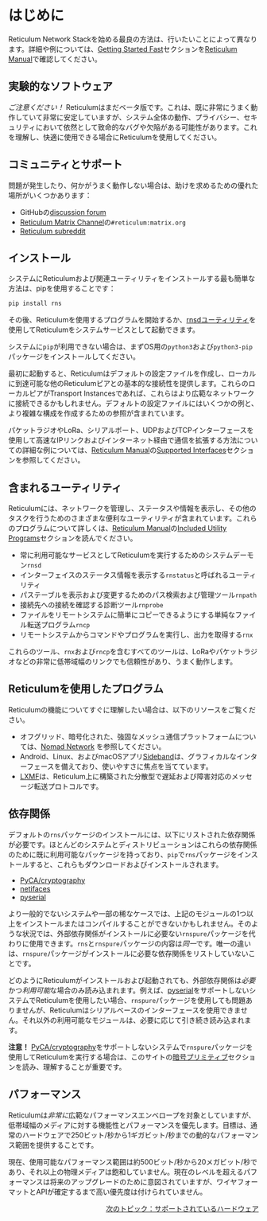 # はじめに
Reticulum Network Stackを始める最良の方法は、行いたいことによって異なります。詳細や例については、[Getting Started Fast](manual/gettingstartedfast.html)セクションを[Reticulum Manual](manual/index.html)で確認してください。

## 実験的なソフトウェア
*ご注意ください！* Reticulumはまだベータ版です。これは、既に非常にうまく動作していて非常に安定していますが、システム全体の動作、プライバシー、セキュリティにおいて依然として致命的なバグや欠陥がある可能性があります。これを理解し、快適に使用できる場合にReticulumを使用してください。

## コミュニティとサポート
問題が発生したり、何かがうまく動作しない場合は、助けを求めるための優れた場所がいくつかあります：

- GitHubの[discussion forum](https://github.com/markqvist/Reticulum/discussions)
- [Reticulum Matrix Channel](element://room/!TRaVWNnQhAbvuiSnEK%3Amatrix.org?via=matrix.org)の`#reticulum:matrix.org`
- [Reticulum subreddit](https://reddit.com/r/reticulum)

## インストール
システムにReticulumおよび関連ユーティリティをインストールする最も簡単な方法は、pipを使用することです：

```bash
pip install rns
```

その後、Reticulumを使用するプログラムを開始するか、[rnsdユーティリティ](manual/using.html#the-rnsd-utility)を使用してReticulumをシステムサービスとして起動できます。

システムに`pip`が利用できない場合は、まずOS用の`python3`および`python3-pip`パッケージをインストールしてください。

最初に起動すると、Reticulumはデフォルトの設定ファイルを作成し、ローカルに到達可能な他のReticulumピアとの基本的な接続性を提供します。これらのローカルピアがTransport Instancesであれば、これらはより広範なネットワークに接続できるかもしれません。デフォルトの設定ファイルにはいくつかの例と、より複雑な構成を作成するための参照が含まれています。

パケットラジオやLoRa、シリアルポート、UDPおよびTCPインターフェースを使用して高速なIPリンクおよびインターネット経由で通信を拡張する方法についての詳細な例については、[Reticulum Manual](manual/index.html)の[Supported Interfaces](manual/interfaces.html)セクションを参照してください。

## 含まれるユーティリティ
Reticulumには、ネットワークを管理し、ステータスや情報を表示し、その他のタスクを行うためのさまざまな便利なユーティリティが含まれています。これらのプログラムについて詳しくは、[Reticulum Manual](manual/index.html)の[Included Utility Programs](manual/using.html#included-utility-programs)セクションを読んでください。

- 常に利用可能なサービスとしてReticulumを実行するためのシステムデーモン`rnsd`
- インターフェイスのステータス情報を表示する`rnstatus`と呼ばれるユーティリティ
- パステーブルを表示および変更するためのパス検索および管理ツール`rnpath`
- 接続先への接続を確認する診断ツール`rnprobe`
- ファイルをリモートシステムに簡単にコピーできるようにする単純なファイル転送プログラム`rncp`
- リモートシステムからコマンドやプログラムを実行し、出力を取得する`rnx`

これらのツール、`rnx`および`rncp`を含むすべてのツールは、LoRaやパケットラジオなどの非常に低帯域幅のリンクでも信頼性があり、うまく動作します。

## Reticulumを使用したプログラム
Reticulumの機能についてすぐに理解したい場合は、以下のリソースをご覧ください。

- オフグリッド、暗号化された、強固なメッシュ通信プラットフォームについては、[Nomad Network](https://github.com/markqvist/NomadNet) を参照してください。
- Android、Linux、およびmacOSアプリ[Sideband](https://github.com/markqvist/sideband)は、グラフィカルなインターフェースを備えており、使いやすさに焦点を当てています。
- [LXMF](https://github.com/markqvist/lxmf)は、Reticulum上に構築された分散型で遅延および障害対応のメッセージ転送プロトコルです。

## 依存関係
デフォルトの`rns`パッケージのインストールには、以下にリストされた依存関係が必要です。ほとんどのシステムとディストリビューションはこれらの依存関係のために既に利用可能なパッケージを持っており、`pip`で`rns`パッケージをインストールすると、これらもダウンロードおよびインストールされます。

- [PyCA/cryptography](https://github.com/pyca/cryptography)
- [netifaces](https://github.com/al45tair/netifaces)
- [pyserial](https://github.com/pyserial/pyserial)

より一般的でないシステムや一部の稀なケースでは、上記のモジュールの1つ以上をインストールまたはコンパイルすることができないかもしれません。そのような状況では、外部依存関係がインストールに必要ない`rnspure`パッケージを代わりに使用できます。`rns`と`rnspure`パッケージの内容は*同一*です。唯一の違いは、`rnspure`パッケージがインストールに必要な依存関係をリストしていないことです。

どのようにReticulumがインストールおよび起動されても、外部依存関係は*必要*かつ*利用可能*な場合のみ読み込まれます。例えば、[pyserial](https://github.com/pyserial/pyserial)をサポートしないシステムでReticulumを使用したい場合、`rnspure`パッケージを使用しても問題ありませんが、Reticulumはシリアルベースのインターフェースを使用できません。それ以外の利用可能なモジュールは、必要に応じて引き続き読み込まれます。

**注意！** [PyCA/cryptography](https://github.com/pyca/cryptography)をサポートしないシステムで`rnspure`パッケージを使用してReticulumを実行する場合は、このサイトの[暗号プリミティブ](crypto.html)セクションを読み、理解することが重要です。

## パフォーマンス
Reticulumは*非常に*広範なパフォーマンスエンベロープを対象としていますが、低帯域幅のメディアに対する機能性とパフォーマンスを優先します。目標は、通常のハードウェアで250ビット/秒から1ギガビット/秒までの動的なパフォーマンス範囲を提供することです。

現在、使用可能なパフォーマンス範囲は約500ビット/秒から20メガビット/秒であり、それ以上の物理メディアは飽和していません。現在のレベルを超えるパフォーマンスは将来のアップグレードのために意図されていますが、ワイヤフォーマットとAPIが確定するまで高い優先度は付けられていません。

<p align="right"><a href="hardware.html">次のトピック：サポートされているハードウェア</a></p>